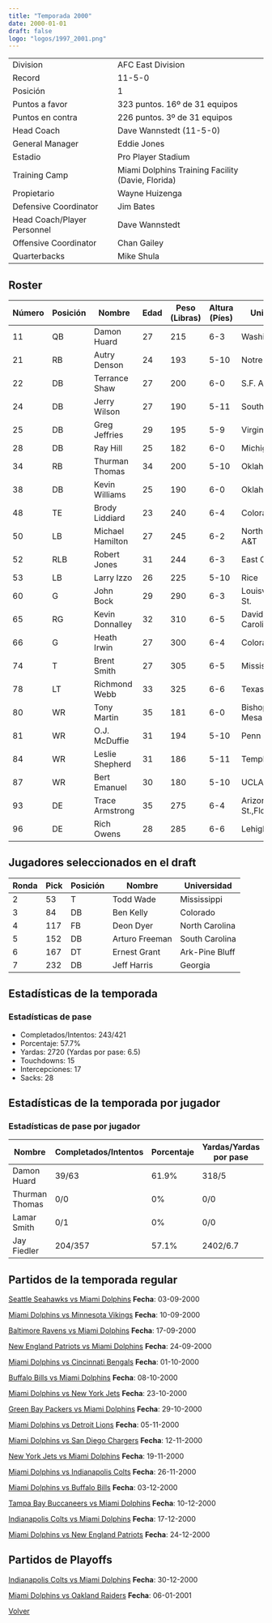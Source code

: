 ```yaml
---
title: "Temporada 2000"
date: 2000-01-01
draft: false
logo: "logos/1997_2001.png"
---
```


|                      |                      |
|-------------------------|---------------------------|
| Division               | AFC East Division            |
| Record                 | 11-5-0              |
| Posición               | 1            |
| Puntos a favor         | 323 puntos. 16º de 31 equipos           |
| Puntos en contra       | 226 puntos. 3º de 31 equipos       |
| Head Coach             | Dave Wannstedt (11-5-0)               |
| General Manager        | Eddie Jones      |
| Estadio                | Pro Player Stadium             |
| Training Camp          | Miami Dolphins Training Facility (Davie, Florida)        |
| Propietario | Wayne Huizenga |
| Defensive Coordinator | Jim Bates |
| Head Coach/Player Personnel | Dave Wannstedt |
| Offensive Coordinator | Chan Gailey |
| Quarterbacks | Mike Shula |


## Roster

| Número | Posición | Nombre           | Edad | Peso (Libras) | Altura (Píes) | Universidad          |
|--------|----------|------------------|------|---------------|---------------|----------------------|
| 11 | QB | Damon Huard | 27 | 215 | 6-3 | Washington |
| 21 | RB | Autry Denson | 24 | 193 | 5-10 | Notre Dame |
| 22 | DB | Terrance Shaw | 27 | 200 | 6-0 | S.F. Austin |
| 24 | DB | Jerry Wilson | 27 | 190 | 5-11 | Southern |
| 25 | DB | Greg Jeffries | 29 | 195 | 5-9 | Virginia |
| 28 | DB | Ray Hill | 25 | 182 | 6-0 | Michigan St. |
| 34 | RB | Thurman Thomas | 34 | 200 | 5-10 | Oklahoma St. |
| 38 | DB | Kevin Williams | 25 | 190 | 6-0 | Oklahoma St. |
| 48 | TE | Brody Liddiard | 23 | 240 | 6-4 | Colorado |
| 50 | LB | Michael Hamilton | 27 | 245 | 6-2 | North Carolina A&T |
| 52 | RLB | Robert Jones | 31 | 244 | 6-3 | East Carolina |
| 53 | LB | Larry Izzo | 26 | 225 | 5-10 | Rice |
| 60 | G | John Bock | 29 | 290 | 6-3 | Louisville,Indiana St. |
| 65 | RG | Kevin Donnalley | 32 | 310 | 6-5 | Davidson,North Carolina |
| 66 | G | Heath Irwin | 27 | 300 | 6-4 | Colorado |
| 74 | T | Brent Smith | 27 | 305 | 6-5 | Mississippi St. |
| 78 | LT | Richmond Webb | 33 | 325 | 6-6 | Texas A&M |
| 80 | WR | Tony Martin | 35 | 181 | 6-0 | Bishop,Colorado Mesa |
| 81 | WR | O.J. McDuffie | 31 | 194 | 5-10 | Penn St. |
| 84 | WR | Leslie Shepherd | 31 | 186 | 5-11 | Temple |
| 87 | WR | Bert Emanuel | 30 | 180 | 5-10 | UCLA,Rice |
| 93 | DE | Trace Armstrong | 35 | 275 | 6-4 | Arizona St.,Florida |
| 96 | DE | Rich Owens | 28 | 285 | 6-6 | Lehigh |


## Jugadores seleccionados en el draft

| Ronda | Pick | Posición | Nombre           | Universidad          |
|-------|------|----------|------------------|----------------------|
| 2 | 53 | T | Todd Wade | Mississippi |
| 3 | 84 | DB | Ben Kelly | Colorado |
| 4 | 117 | FB | Deon Dyer | North Carolina |
| 5 | 152 | DB | Arturo Freeman | South Carolina |
| 6 | 167 | DT | Ernest Grant | Ark-Pine Bluff |
| 7 | 232 | DB | Jeff Harris | Georgia |


## Estadísticas de la temporada
### Estadísticas de pase
* Completados/Intentos: 243/421
* Porcentaje: 57.7%
* Yardas: 2720 (Yardas por pase: 6.5)
* Touchdowns: 15
* Intercepciones: 17
* Sacks: 28

## Estadísticas de la temporada por jugador
### Estadísticas de pase por jugador
| Nombre | Completados/Intentos | Porcentaje | Yardas/Yardas por pase | TDs | Intercepciones | Sacks |
|--------|----------------------|------------|------------------------|-----|----------------|-------|
| Damon Huard | 39/63 | 61.9% | 318/5 | 1 | 3 | 4 |
| Thurman Thomas | 0/0 | 0% | 0/0 | 0 | 0 | 1 |
| Lamar Smith | 0/1 | 0% | 0/0 | 0 | 0 | 0 |
| Jay Fiedler | 204/357 | 57.1% | 2402/6.7 | 14 | 14 | 23 |


## Partidos de la temporada regular

[Seattle Seahawks vs Miami Dolphins](/historia/partidos/sea-mia-20000903) **Fecha**: 03-09-2000

[Miami Dolphins vs Minnesota Vikings](/historia/partidos/mia-min-20000910) **Fecha**: 10-09-2000

[Baltimore Ravens vs Miami Dolphins](/historia/partidos/bal-mia-20000917) **Fecha**: 17-09-2000

[New England Patriots vs Miami Dolphins](/historia/partidos/ne-mia-20000924) **Fecha**: 24-09-2000

[Miami Dolphins vs Cincinnati Bengals](/historia/partidos/mia-cin-20001001) **Fecha**: 01-10-2000

[Buffalo Bills vs Miami Dolphins](/historia/partidos/buf-mia-20001008) **Fecha**: 08-10-2000

[Miami Dolphins vs New York Jets](/historia/partidos/mia-nyj-20001023) **Fecha**: 23-10-2000

[Green Bay Packers vs Miami Dolphins](/historia/partidos/gb-mia-20001029) **Fecha**: 29-10-2000

[Miami Dolphins vs Detroit Lions](/historia/partidos/mia-det-20001105) **Fecha**: 05-11-2000

[Miami Dolphins vs San Diego Chargers](/historia/partidos/mia-sd-20001112) **Fecha**: 12-11-2000

[New York Jets vs Miami Dolphins](/historia/partidos/nyj-mia-20001119) **Fecha**: 19-11-2000

[Miami Dolphins vs Indianapolis Colts](/historia/partidos/mia-ind-20001126) **Fecha**: 26-11-2000

[Miami Dolphins vs Buffalo Bills](/historia/partidos/mia-buf-20001203) **Fecha**: 03-12-2000

[Tampa Bay Buccaneers vs Miami Dolphins](/historia/partidos/tb-mia-20001210) **Fecha**: 10-12-2000

[Indianapolis Colts vs Miami Dolphins](/historia/partidos/ind-mia-20001217) **Fecha**: 17-12-2000

[Miami Dolphins vs New England Patriots](/historia/partidos/mia-ne-20001224) **Fecha**: 24-12-2000




## Partidos de Playoffs

[Indianapolis Colts vs Miami Dolphins](/historia/partidos/ind-mia-20001230) **Fecha**: 30-12-2000

[Miami Dolphins vs Oakland Raiders](/historia/partidos/mia-oak-20010106) **Fecha**: 06-01-2001




[Volver](/historia)